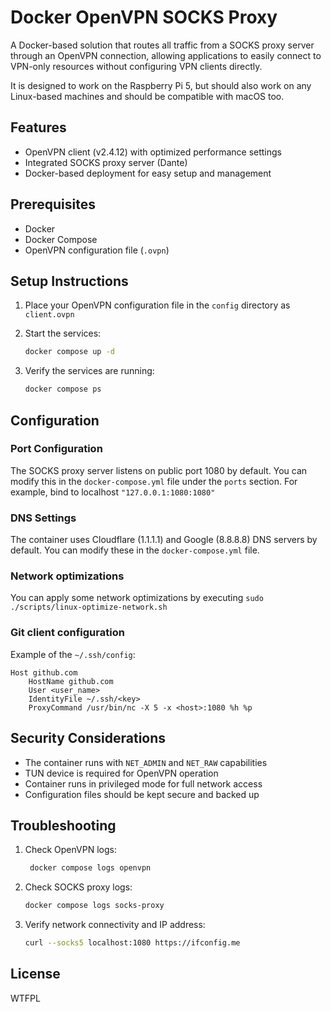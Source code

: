# Docker OpenVPN SOCKS Proxy

A Docker-based solution that routes all traffic from a SOCKS proxy server through an OpenVPN connection, allowing applications to easily connect to VPN-only resources without configuring VPN clients directly.

It is designed to work on the Raspberry Pi 5, but should also work on any Linux-based machines and should be compatible with macOS too.

## Features

- OpenVPN client (v2.4.12) with optimized performance settings
- Integrated SOCKS proxy server (Dante)
- Docker-based deployment for easy setup and management

## Prerequisites

- Docker
- Docker Compose
- OpenVPN configuration file (`.ovpn`)


## Setup Instructions

1. Place your OpenVPN configuration file in the `config` directory as `client.ovpn`

2. Start the services:
   ```bash
   docker compose up -d
   ```

3. Verify the services are running:
   ```bash
   docker compose ps
   ```

## Configuration

### Port Configuration

The SOCKS proxy server listens on public port 1080 by default. You can modify this in the `docker-compose.yml` file under the `ports` section. For example, bind to localhost `"127.0.0.1:1080:1080"`

### DNS Settings

The container uses Cloudflare (1.1.1.1) and Google (8.8.8.8) DNS servers by default. You can modify these in the `docker-compose.yml` file.

### Network optimizations

You can apply some network optimizations by executing `sudo ./scripts/linux-optimize-network.sh`

### Git client configuration

Example of the `~/.ssh/config`:

```
Host github.com
    HostName github.com
    User <user_name>
    IdentityFile ~/.ssh/<key>
    ProxyCommand /usr/bin/nc -X 5 -x <host>:1080 %h %p
```

## Security Considerations

- The container runs with `NET_ADMIN` and `NET_RAW` capabilities
- TUN device is required for OpenVPN operation
- Container runs in privileged mode for full network access
- Configuration files should be kept secure and backed up


## Troubleshooting

1. Check OpenVPN logs:
   ```bash
	docker compose logs openvpn
   ```

2. Check SOCKS proxy logs:
   ```bash
   docker compose logs socks-proxy
   ```

3. Verify network connectivity and IP address:
   ```bash
   curl --socks5 localhost:1080 https://ifconfig.me
   ```

## License

WTFPL
